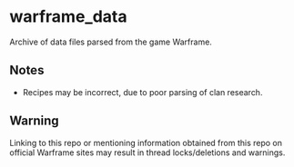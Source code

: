 warframe_data
=============

Archive of data files parsed from the game Warframe.

Notes
--------

* Recipes may be incorrect, due to poor parsing of clan research.

Warning
-------

Linking to this repo or mentioning information obtained from this repo on official Warframe sites may result in thread locks/deletions and warnings.

